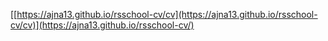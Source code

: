 [[https://ajna13.github.io/rsschool-cv/cv](https://ajna13.github.io/rsschool-cv/cv)](https://ajna13.github.io/rsschool-cv/)

